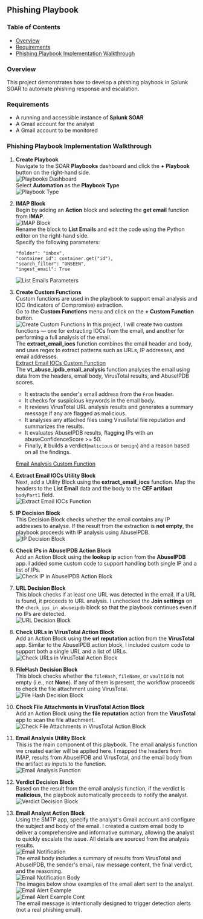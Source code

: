 ## Phishing Playbook
### Table of Contents
- [Overview](#overview)  
- [Requirements](#requirements)  
- [Phishing Playbook Implementation Walkthrough](#phishing-playbook-implementation-walkthrough)
### Overview
This project demonstrates how to develop a phishing playbook in Splunk SOAR to automate phishing response and escalation.  

### Requirements
- A running and accessible instance of **Splunk SOAR**
- A Gmail account for the analyst
- A Gmail account to be monitored

### Phishing Playbook Implementation Walkthrough
1. **Create Playbook**  
   Navigate to the SOAR **Playbooks** dashboard and click the **+ Playbook** button on the right-hand side.   
   ![Playbooks Dashboard](images/playbook-dashboard.png)  
   Select **Automation** as the **Playbook Type**  
   ![Playbook Type](images/playbook-type.png)  
2. **IMAP Block**  
   Begin by adding an **Action** block and selecting the **get email** function from **IMAP**.  
   ![IMAP Block](images/imap-block.png)  
   Rename the block to **List Emails** and edit the code using the Python editor on the right-hand side.  
   Specify the following parameters:
   ```
   "folder": "inbox",
   "container_id": container.get("id"),
   "search_filter": "UNSEEN",
   "ingest_email": True
   ```
   ![List Emails Parameters](images/list-emails.png)  
3. **Create Custom Functions**  
   Custom functions are used in the playbook to support email analysis and IOC (Indicators of Compromise) extraction.  
   Go to the **Custom Functions** menu and click on the **+ Custom Function** button.  
   ![Create Custom Functions](images/create-custom-functions.png)
   In this project, I will create two custom functions — one for extracting IOCs from the email, and another for performing a full analysis of the email.  
   The **extract_email_iocs** function combines the email header and body, and uses regex to extract patterns such as URLs, IP addresses, and email addresses.  
   [Extract Email IOCs Custom Function](extract_email_iocs.txt)  
   The **vt_abuse_ipdb_email_analysis** function analyses the email using data from the headers, email body, VirusTotal results, and AbuseIPDB scores.
   - It extracts the sender's email address from the `From` header.
   - It checks for suspicious keywords in the email body.
   - It reviews VirusTotal URL analysis results and generates a summary message if any are flagged as malicious.
   - It analyses any attached files using VirusTotal file reputation and summarizes the results.
   - It evaluates AbuseIPDB results, flagging IPs with an abuseConfidenceScore >= 50.
   - Finally, it builds a verdict(`malicious` or `benign`) and a reason based on all the findings.  
     
   [Email Analysis Custom Function](vt_abuseipdb_email_analysis.txt)  
4. **Extract Email IOCs Utility Block**  
   Next, add a Utility Block using the **extract_email_iocs** function. Map the headers to the **List Email** data and the body to the **CEF artifact** `bodyPart1` field.  
   ![Extract Email IOCs Function](images/extract-email-iocs-function.png)  
5. **IP Decision Block**   
   This Decision Block checks whether the email contains any IP addresses to analyse. If the result from the extraction is **not empty**, the playbook proceeds with IP analysis using AbuseIPDB.  
   ![IP Decision Block](images/ip-decision.png)  
6. **Check IPs in AbuseIPDB Action Block**  
   Add an Action Block using the **lookup ip** action from the **AbuseIPDB** app. I added some custom code to support handling both single IP and a list of IPs.  
   ![Check IP in AbuseIPDB Action Block](images/abuseipdb-block.png)  
7. **URL Decision Block**  
   This block checks if at least one URL was detected in the email. If a URL is found, it proceeds to URL analysis. I unchecked the **Join settings** on the `check_ips_in_abuseipdb` block so that the playbook continues even if no IPs are detected.  
   ![URL Decision Block](images/url-decision.png)  
8. **Check URLs in VirusTotal Action Block**  
   Add an Action Block using the **url reputation** action from the **VirusTotal** app. Similar to the AbuseIPDB action block, I included custom code to support both a single URL and a list of URLs.  
   ![Check URLs in VirusTotal Action Block](images/url-check-vt-block.png)  
9. **FileHash Decision Block**  
   This block checks whether the `fileHash`, `fileName`, or `vaultId` is not empty (i.e., not **None**). If any of them is present, the workflow proceeds to check the file attachment using VirusTotal.  
   ![File Hash Decision Block](images/filehash-decision.png)  
10. **Check File Attachments in VirusTotal Action Block**  
    Add an Action Block using the **file reputation** action from the **VirusTotal** app to scan the file attachment.  
    ![Check File Attachments in VirusTotal Action Block](images/file-check-vt-block.png)  
11. **Email Analysis Utility Block**  
    This is the main component of this playbook. The email analysis function we created earlier will be applied here. I mapped the headers from IMAP, results from AbuseIPDB and VirusTotal, and the email body from the artifact as inputs to the function.  
    ![Email Analysis Function](images/email-analysis-function.png)  
12. **Verdict Decision Block**  
    Based on the result from the email analysis function, if the verdict is **malicious**, the playbook automatically proceeds to notify the analyst.  
    ![Verdict Decision Block](images/verdict-decision.png)  
13. **Email Analyst Action Block**  
    Using the SMTP app, specify the analyst's Gmail account and configure the subject and body of the email. I created a custom email body to deliver a comprehensive and informative summary, allowing the analyst to quickly escalate the issue. All details are sourced from the analysis results.  
    ![Email Notification](images/email-notification.png)  
    The email body includes a summary of results from VirusTotal and AbuseIPDB, the sender's email, raw message content, the final verdict, and the reasoning.  
    ![Email Notification Body](images/email-notification-body.png)  
    The images below show examples of the email alert sent to the analyst.  
    ![Email Alert Example](images/email-alert-1.png)  
    ![Email Alert Example Cont](images/email-alert-2.png)  
    The email message is intentionally designed to trigger detection alerts (not a real phishing email).  
